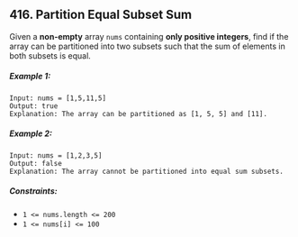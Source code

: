 ## 416. Partition Equal Subset Sum

Given a **non-empty** array ```nums``` containing **only positive integers**, find if the array can be partitioned into two subsets such that the sum of elements in both subsets is equal.

##### Example 1:
```
Input: nums = [1,5,11,5]
Output: true
Explanation: The array can be partitioned as [1, 5, 5] and [11].
```
##### Example 2:
```
Input: nums = [1,2,3,5]
Output: false
Explanation: The array cannot be partitioned into equal sum subsets.
```

##### Constraints:

* ```1 <= nums.length <= 200```
* ```1 <= nums[i] <= 100```